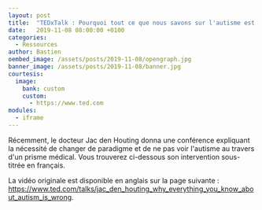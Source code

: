 ```yaml
---
layout: post
title:  "TEDxTalk : Pourquoi tout ce que nous savons sur l'autisme est faux"
date:   2019-11-08 08:00:00 +0100
categories:
  - Ressources
author: Bastien
oembed_image: /assets/posts/2019-11-08/opengraph.jpg
banner_image: /assets/posts/2019-11-08/banner.jpg
courtesis:
  image:
    bank: custom
    custom:
      - https://www.ted.com
modules:
  - iframe
---
```



Récemment, le docteur Jac den Houting donna une conférence expliquant la nécessité de changer de paradigme et de ne pas voir l'autisme au travers d'un prisme médical.
Vous trouverez ci-dessous son intervention sous-titrée en français.


<div class="center">
<amp-iframe layout="intrinsic" width="650" height="364" sandbox="allow-scripts allow-same-origin" src="https://storage.confais.org/apps/video/?v=A1AUdaH-EPM&t=yt&s=fr,syno_web,Why%20everything%20you%20know%20about%20autism%20is%20wrong/french.vtt" scrolling="no">
 <amp-img layout="intrinsic" width="650" height="364" src="/assets/posts/2019-11-08/placeholder.jpg" placeholder></amp-img>
</amp-iframe>
</div>




La vidéo originale est disponible en anglais sur la page suivante :
<a href="https://www.ted.com/talks/jac_den_houting_why_everything_you_know_about_autism_is_wrong">https://www.ted.com/talks/jac_den_houting_why_everything_you_know_about_autism_is_wrong</a>.

